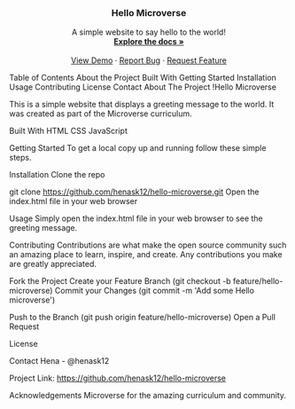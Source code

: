 <!-- PROJECT LOGO -->
<br />
<p align="center">
 
  <h3 align="center">Hello Microverse</h3>
  <p align="center">
    A simple website to say hello to the world!
    <br />
    <a href="https://github.com/henask12/hello-microverse"><strong>Explore the docs »</strong></a>
    <br />
    <br />
    <a href="https://henask12.github.io/hello-microverse/">View Demo</a>
    ·
    <a href="https://github.com/henask12/hello-microverse/issues">Report Bug</a>
    ·
    <a href="https://github.com/henask12/hello-microverse/issues">Request Feature</a>
  </p>
</p>
<!-- TABLE OF CONTENTS -->
Table of Contents
About the Project
Built With
Getting Started
Installation
Usage
Contributing
License
Contact
<!-- ABOUT THE PROJECT -->
About The Project
!Hello Microverse

This is a simple website that displays a greeting message to the world. It was created as part of the Microverse curriculum.

Built With
HTML
CSS
JavaScript
<!-- GETTING STARTED -->
Getting Started
To get a local copy up and running follow these simple steps.

Installation
Clone the repo

git clone https://github.com/henask12/hello-microverse.git
Open the index.html file in your web browser
<!-- USAGE EXAMPLES -->
Usage
Simply open the index.html file in your web browser to see the greeting message.

<!-- CONTRIBUTING -->
Contributing
Contributions are what make the open source community such an amazing place to learn, inspire, and create. Any contributions you make are greatly appreciated.

Fork the Project
Create your Feature Branch (git checkout -b feature/hello-microverse)
Commit your Changes (git commit -m 'Add some Hello microverse')

Push to the Branch (git push origin feature/hello-microverse)
Open a Pull Request
<!-- LICENSE -->
License

<!-- CONTACT -->
Contact
Hena - @henask12

Project Link: https://github.com/henask12/hello-microverse

<!-- ACKNOWLEDGEMENTS -->
Acknowledgements
Microverse for the amazing curriculum and community.




